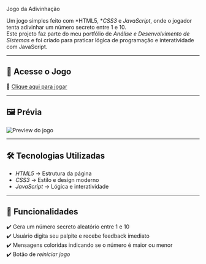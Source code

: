  Jogo da Adivinhação

Um jogo simples feito com *HTML5, **CSS3* e *JavaScript*, onde o jogador tenta adivinhar um número secreto entre 1 e 10.  
Este projeto faz parte do meu portfólio de *Análise e Desenvolvimento de Sistemas* e foi criado para praticar lógica de programação e interatividade com JavaScript.  

---

## 🚀 Acesse o Jogo
🔗 [Clique aqui para jogar](https://github.com/Aline724.github.io/jogo-adivinhacao/)

---

## 🖼️ Prévia
![Preview do jogo](https://i.imgur.com/2tX5m2u.png) <!-- você pode trocar por um print do seu jogo depois -->

---

## 🛠️ Tecnologias Utilizadas
- *HTML5* → Estrutura da página  
- *CSS3* → Estilo e design moderno  
- *JavaScript* → Lógica e interatividade  

---

## 📌 Funcionalidades
✔️ Gera um número secreto aleatório entre 1 e 10  
✔️ Usuário digita seu palpite e recebe feedback imediato  
✔️ Mensagens coloridas indicando se o número é maior ou menor  
✔️ Botão de *reiniciar jogo*
